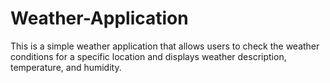 # Weather-Application
This is a simple weather application that allows users to check the weather conditions for a specific location and displays weather description, temperature, and humidity.
